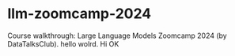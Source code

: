 # llm-zoomcamp-2024
Course walkthrough: Large Language Models Zoomcamp 2024 (by DataTalksClub).
hello wolrd. Hi
OK